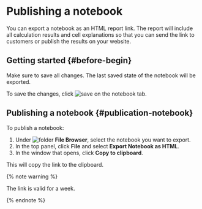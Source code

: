 # Publishing a notebook

You can export a notebook as an HTML report link. The report will include all calculation results and cell explanations so that you can send the link to customers or publish the results on your website.

## Getting started {#before-begin}

Make sure to save all changes. The last saved state of the notebook will be exported.

To save the changes, click ![save](../../../_assets/datasphere/jupyterlab/save.svg) on the notebook tab.

## Publishing a notebook {#publication-notebook}

To publish a notebook:

1. Under ![folder](../../../_assets/datasphere/jupyterlab/folder.svg) **File Browser**, select the notebook you want to export.
1. In the top panel, click **File** and select **Export Notebook as HTML**.
1. In the window that opens, click **Copy to clipboard**.

This will copy the link to the clipboard.

{% note warning %}

The link is valid for a week.

{% endnote %}
